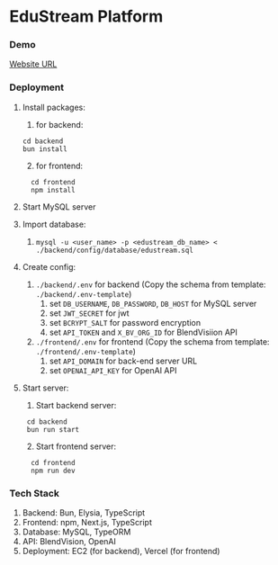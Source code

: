 # EduStream Platform

### Demo

[Website URL](https://edustream-online-learning-platform.vercel.app)
### Deployment

1. Install packages:
   1. for backend:

    ```ssh
    cd backend
    bun install
    ```

   2. for frontend:

    ```ssh
      cd frontend
      npm install
      ```

3. Start MySQL server
4. Import database:
    1. `mysql -u <user_name> -p <edustream_db_name> < ./backend/config/database/edustream.sql`
5. Create config:
    1. `./backend/.env` for backend (Copy the schema from template: `./backend/.env-template`)
       1. set `DB_USERNAME`, `DB_PASSWORD`, `DB_HOST` for MySQL server
       2. set `JWT_SECRET` for jwt
       3. set `BCRYPT_SALT` for password encryption
       4. set `API_TOKEN` and `X_BV_ORG_ID` for BlendVisiion API
    2. `./frontend/.env` for frontend (Copy the schema from template: `./frontend/.env-template`)
       1. set `API_DOMAIN` for back-end server URL
       2. set `OPENAI_API_KEY` for OpenAI API
6. Start server:
   1. Start backend server:

   ```ssh
    cd backend
    bun run start
   ```

    2. Start frontend server:

    ```ssh
      cd frontend
      npm run dev
    ```

### Tech Stack

1. Backend: Bun, Elysia, TypeScript
2. Frontend: npm, Next.js, TypeScript
3. Database: MySQL, TypeORM
4. API: BlendVision, OpenAI
5. Deployment: EC2 (for backend), Vercel (for frontend)
